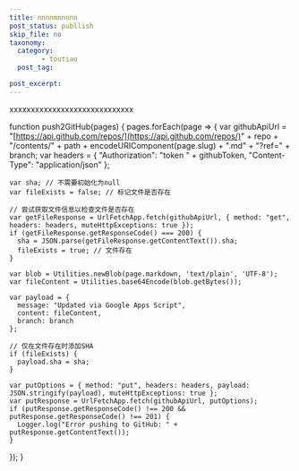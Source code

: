 ```yaml
---
title: nnnnmnnnnn
post_status: publlish
skip_file: no
taxonomy:
  category:
        - toutiao
  post_tag:

post_excerpt: 
---
```

xxxxxxxxxxxxxxxxxxxxxxxxxxxxx

function push2GitHub(pages) {
pages.forEach(page => {
var githubApiUrl = "[https://api.github.com/repos/](https://api.github.com/repos/)" + repo + "/contents/" + path + encodeURIComponent(page.slug) + ".md" + "?ref=" + branch;
var headers = {
"Authorization": "token " + githubToken,
"Content-Type": "application/json"
};

```plain text
var sha; // 不需要初始化为null
var fileExists = false; // 标记文件是否存在

// 尝试获取文件信息以检查文件是否存在
var getFileResponse = UrlFetchApp.fetch(githubApiUrl, { method: "get", headers: headers, muteHttpExceptions: true });
if (getFileResponse.getResponseCode() === 200) {
  sha = JSON.parse(getFileResponse.getContentText()).sha;
  fileExists = true; // 文件存在
}

var blob = Utilities.newBlob(page.markdown, 'text/plain', 'UTF-8');
var fileContent = Utilities.base64Encode(blob.getBytes());

var payload = {
  message: "Updated via Google Apps Script",
  content: fileContent,
  branch: branch
};

// 仅在文件存在时添加SHA
if (fileExists) {
  payload.sha = sha;
}

var putOptions = { method: "put", headers: headers, payload: JSON.stringify(payload), muteHttpExceptions: true };
var putResponse = UrlFetchApp.fetch(githubApiUrl, putOptions);
if (putResponse.getResponseCode() !== 200 && putResponse.getResponseCode() !== 201) {
  Logger.log("Error pushing to GitHub: " + putResponse.getContentText());
}

```

});
}